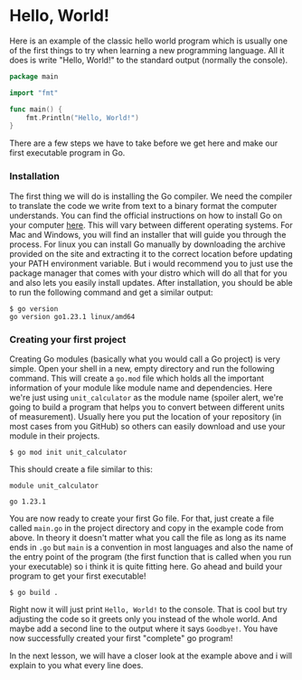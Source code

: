 # Hello, World!

Here is an example of the classic hello world program which is usually one of the first things to try when learning a
new programming language. All it does is write "Hello, World!" to the standard output (normally the console).

```go
package main

import "fmt"

func main() {
	fmt.Println("Hello, World!")
}
```

There are a few steps we have to take before we get here and make our first executable program in Go.

### Installation

The first thing we will do is installing the Go compiler. We need the compiler to translate the code we write from text
to a binary format the computer understands. You can find the official instructions on how to install Go on your
computer [here](https://go.dev/doc/install).
This will vary between different operating systems. For Mac and Windows, you will find an installer that will guide you
through the process. For linux you can install Go manually by downloading the archive provided on the site and
extracting it to the correct location before updating your PATH environment variable. But i would recommend you to just
use the package manager that comes with your distro which will do all that for you and also lets you easily install
updates. After installation, you should be able to run the following command and get a similar output:

```shell
$ go version
go version go1.23.1 linux/amd64
```

### Creating your first project

Creating Go modules (basically what you would call a Go project) is very simple. Open your shell in a new, empty
directory and run the following command. This will create a `go.mod` file which holds all the important information of
your module like module name and dependencies. Here we're just using `unit_calculator` as the module name (spoiler
alert, we're going to build a program that helps you to convert between different units of measurement). Usually here
you put the location of your repository (in most cases from you GitHub) so others can easily download and use your
module in their projects.

```shell
$ go mod init unit_calculator
```

This should create a file similar to this:

```
module unit_calculator

go 1.23.1
```

You are now ready to create your first Go file. For that, just create a file called `main.go` in the project directory
and copy in the example code from above. In theory it doesn't matter what you call the file as long as its name ends in
`.go` but `main` is a convention in most languages and also the name of the entry point of the program (the first
function that is called when you run your executable) so i think it is quite fitting here.
Go ahead and build your program to get your first executable!

```shell
$ go build .
```

Right now it will just print `Hello, World!` to the console. That is cool but try adjusting the code so it greets only
you instead of the whole world. And maybe add a second line to the output where it says `Goodbye!`. You have now
successfully created your first "complete" go program!

In the next lesson, we will have a closer look at the example above and i will explain to you what every line does.
